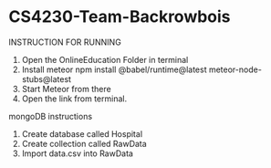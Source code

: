 # CS4230-Team-Backrowbois

INSTRUCTION FOR RUNNING
1. Open the OnlineEducation Folder in terminal
2. Install meteor npm install @babel/runtime@latest meteor-node-stubs@latest
3. Start Meteor from there
4. Open the link from terminal.


mongoDB instructions
1. Create database called Hospital
2. Create collection called RawData
3. Import data.csv into RawData
